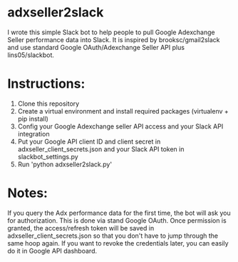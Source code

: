 # adxseller2slack
I wrote this simple Slack bot to help people to pull Google Adexchange Seller performance data into Slack. It is inspired by brooksc/gmail2slack and use standard Google OAuth/Adexchange Seller API plus lins05/slackbot.


# Instructions:
1. Clone this repository
2. Create a virtual environment and install required packages (virtualenv + pip install)
3. Config your Google Adexchange seller API access and your Slack API integration
4. Put your Google API client ID and client secret in adxseller_client_secrets.json and your Slack API token in slackbot_settings.py
5. Run 'python adxseller2slack.py'

# Notes:
If you query the Adx performance data for the first time, the bot will ask you for authorization. This is done via stand Google OAuth. Once permission is granted, the access/refresh token will be saved in adxseller_client_secrets.json so that you don't have to jump through the same hoop again. If you want to revoke the credentials later, you can easily do it in Google API dashboard.
